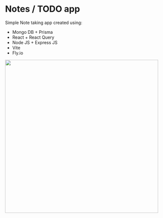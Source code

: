 # Notes / TODO app 
Simple Note taking app created using: 
* Mongo DB + Prisma
* React + React Query
* Node JS + Express JS
* Vite
* Fly.io

<img src="https://user-images.githubusercontent.com/39216605/206802139-261555e8-56ce-49bc-9e2f-27651cb3d910.png" height=500 widht=400>
